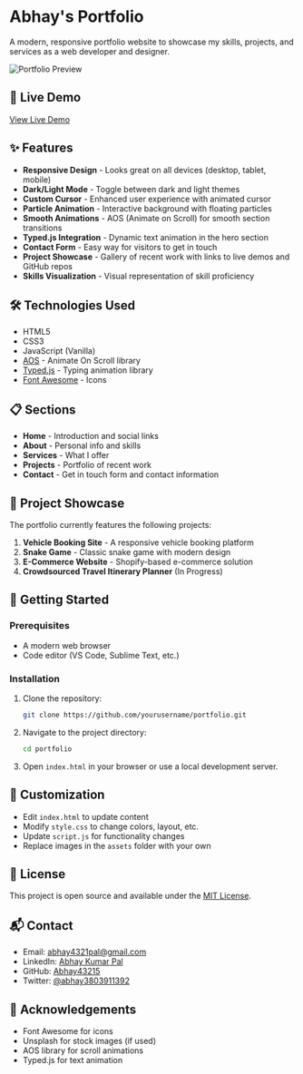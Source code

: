 # Abhay's Portfolio

A modern, responsive portfolio website to showcase my skills, projects, and services as a web developer and designer.

![Portfolio Preview](assets/abhay.png)

## 🚀 Live Demo

[View Live Demo](https://your-deployment-url.com)

## ✨ Features

- **Responsive Design** - Looks great on all devices (desktop, tablet, mobile)
- **Dark/Light Mode** - Toggle between dark and light themes
- **Custom Cursor** - Enhanced user experience with animated cursor
- **Particle Animation** - Interactive background with floating particles
- **Smooth Animations** - AOS (Animate on Scroll) for smooth section transitions
- **Typed.js Integration** - Dynamic text animation in the hero section
- **Contact Form** - Easy way for visitors to get in touch
- **Project Showcase** - Gallery of recent work with links to live demos and GitHub repos
- **Skills Visualization** - Visual representation of skill proficiency

## 🛠️ Technologies Used

- HTML5
- CSS3
- JavaScript (Vanilla)
- [AOS](https://michalsnik.github.io/aos/) - Animate On Scroll library
- [Typed.js](https://github.com/mattboldt/typed.js/) - Typing animation library
- [Font Awesome](https://fontawesome.com/) - Icons

## 📋 Sections

- **Home** - Introduction and social links
- **About** - Personal info and skills
- **Services** - What I offer
- **Projects** - Portfolio of recent work
- **Contact** - Get in touch form and contact information

## 📱 Project Showcase

The portfolio currently features the following projects:

1. **Vehicle Booking Site** - A responsive vehicle booking platform
2. **Snake Game** - Classic snake game with modern design
3. **E-Commerce Website** - Shopify-based e-commerce solution
4. **Crowdsourced Travel Itinerary Planner** (In Progress)

## 🚀 Getting Started

### Prerequisites

- A modern web browser
- Code editor (VS Code, Sublime Text, etc.)

### Installation

1. Clone the repository:
   ```bash
   git clone https://github.com/yourusername/portfolio.git
   ```

2. Navigate to the project directory:
   ```bash
   cd portfolio
   ```

3. Open `index.html` in your browser or use a local development server.

## 🔧 Customization

- Edit `index.html` to update content
- Modify `style.css` to change colors, layout, etc.
- Update `script.js` for functionality changes
- Replace images in the `assets` folder with your own

## 📝 License

This project is open source and available under the [MIT License](LICENSE).

## 📬 Contact

- Email: abhay4321pal@gmail.com
- LinkedIn: [Abhay Kumar Pal](https://www.linkedin.com/in/abhay-kumar-pal-622410187)
- GitHub: [Abhay43215](https://github.com/Abhay43215)
- Twitter: [@abhay3803911392](https://x.com/abhay3803911392)

## 🙏 Acknowledgements

- Font Awesome for icons
- Unsplash for stock images (if used)
- AOS library for scroll animations
- Typed.js for text animation 